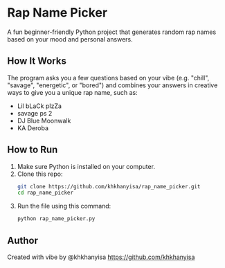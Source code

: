 # Rap Name Picker

A fun beginner-friendly Python project that generates random rap names based on your mood and personal answers.

## How It Works

The program asks you a few questions based on your vibe (e.g. "chill", "savage", "energetic", or "bored") and combines your answers in creative ways to give you a unique rap name, such as:
- Lil bLaCk pIzZa
- savage ps 2
- DJ Blue Moonwalk
- KA Deroba

## How to Run

1. Make sure Python is installed on your computer.
2. Clone this repo:
   ```bash
   git clone https://github.com/khkhanyisa/rap_name_picker.git
   cd rap_name_picker
3. Run the file using this command:
    ```bash
    python rap_name_picker.py

## Author

Created with vibe by @khkhanyisa 
https://github.com/khkhanyisa 

